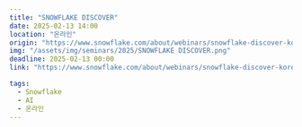```yaml
---
title: "SNOWFLAKE DISCOVER"
date: 2025-02-13 14:00
location: "온라인"
origin: "https://www.snowflake.com/about/webinars/snowflake-discover-korean-202502"
img: "/assets/img/seminars/2025/SNOWFLAKE DISCOVER.png"
deadline: 2025-02-13 00:00
link: "https://www.snowflake.com/about/webinars/snowflake-discover-korean-202502"

tags:
  - Snowflake
  - AI
  - 온라인
---
```

